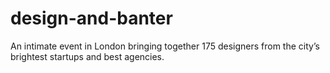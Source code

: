design-and-banter
=================

An intimate event in London bringing together 175 designers from the city’s brightest startups and best agencies.
